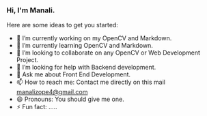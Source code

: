 ### Hi, I'm Manali.


Here are some ideas to get you started:

- 🔭 I’m currently working on my OpenCV and Markdown.
- 🌱 I’m currently learning OpenCV and Markdown.
- 👯 I’m looking to collaborate on any OpenCV or Web Development Project.
- 🤔 I’m looking for help with Backend development.
- 💬 Ask me about Front End Development.
- 📫 How to reach me: Contact me directly on this mail manalizope4@gmail.com
- 😄 Pronouns: You should give me one.
- ⚡ Fun fact: .....
